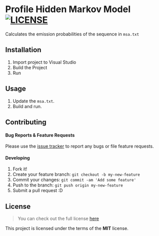 # Profile Hidden Markov Model [![LICENSE](https://img.shields.io/github/license/mashape/apistatus.svg)](https://github.com/anish-shekhawat/cs266-phmm#license)

Calculates the emission probabilities of the sequence in `msa.txt`

## Installation

1. Import project to Visual Studio
2. Build the Project
3. Run

## Usage

1. Update the `msa.txt`.
2. Build and run.

## Contributing

#### Bug Reports & Feature Requests

Please use the [issue tracker](https://github.com/anish-shekhawat/cs266-phmm/issues) to report any bugs or file feature requests.

#### Developing

1. Fork it!
2. Create your feature branch: `git checkout -b my-new-feature`
3. Commit your changes: `git commit -am 'Add some feature'`
4. Push to the branch: `git push origin my-new-feature`
5. Submit a pull request :D

## License

>You can check out the full license [here](https://github.com/anish-shekhawat/cs266-phmm/blob/master/LICENSE)

This project is licensed under the terms of the **MIT** license.
